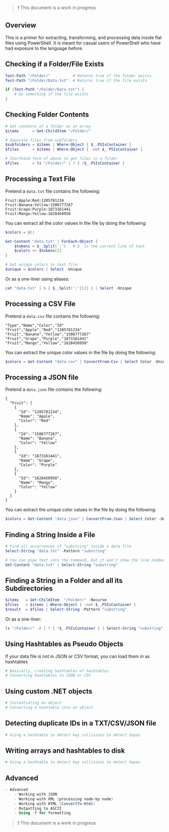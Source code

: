 > ❗ This document is a work in progress

## Overview
This is a primer for extracting, transforming, and processing data inside flat files using PowerShell. It is meant for casual users of PowerShell who have had exposure to the language before.

## Checking if a Folder/File Exists
```powershell
Test-Path "/Folder/"          # Returns true if the folder exists
Test-Path "/Folder/Data.txt"  # Returns true if the file exists

if (Test-Path "/Folder/Data.txt") {
    # Do something if the file exists
}
```

## Checking Folder Contents
```powershell
# Get contents of a folder as an array 
$items      = Get-ChildItem "/Folder/" 

# Separate files from subfolders
$subfolders = $items | Where-Object { $_.PSIsContainer }
$files      = $items | Where-Object { -not $_.PSIsContainer }

# Shorthand form of above to get files in a folder
$files      = ls "/Folder/" | ? { !$_.PSIsContainer }
```

## Processing a Text File
Pretend a `data.txt` file contains the following:
```
Fruit:Apple:Red:1205781234
Fruit:Banana:Yellow:1506777267
Fruit:Grape:Purple:1873161441
Fruit:Mango:Yellow:1628450950
```

You can extract all the color values in the file by doing the following:
```powershell
$colors = @()

Get-Content "data.txt" | ForEach-Object {
	$tokens = $_.Split(':')   # $_ is the current line of text    
	$colors += $tokens[2] 
}

# Get unique colors in text file
$unique = $colors | Select -Unique
```

Or as a one-liner using aliases:
```powershell
cat "data.txt" | % { $_.Split(':')[2] } | Select -Unique
```

## Processing a CSV File
Pretend a `data.csv` file contains the following:
```
"Type","Name","Color","Id"
"Fruit","Apple","Red","1205781234"
"Fruit","Banana","Yellow","1506777267"
"Fruit","Grape","Purple","1873161441"
"Fruit","Mango","Yellow","1628450950"
```

You can extract the unique color values in the file by doing the following:
```powershell
$colors = Get-Content "data.csv" | ConvertFrom-Csv | Select Color -Unique
```

## Processing a JSON file
Pretend a `data.json` file contains the following:
```
{
  "Fruit": [
    {
      "Id": "1205781234",
      "Name": "Apple",
      "Color": "Red"
    },
    {
      "Id": "1506777267",
      "Name": "Banana",
      "Color": "Yellow"
    },
    {
      "Id": "1873161441",
      "Name": "Grape",
      "Color": "Purple"
    },
    {
      "Id": "1628450950",
      "Name": "Mango",
      "Color": "Yellow"
    }
  ]
}
```

You can extract the unique color values in the file by doing the following:
```powershell
$colors = Get-Content "data.json" | ConvertFrom-Json | Select Color -Unique
```

## Finding a String Inside a File
```powershell
# Find all occurrences of "substring" inside a data file
Select-String "data.txt" -Pattern "substring"

# You can pipe text into the command, but it won't show the line number
Get-Content "data.txt" | Select-String "substring"
```

## Finding a String in a Folder and all its Subdirectories
```powershell
$items   = Get-ChildItem  "/Folder/" -Recurse
$files   = $items | Where-Object { -not $_.PSIsContainer }
$result  = $files | Select-String -Pattern "substring"
```

Or as a one-liner:
```powershell
ls "/Folder/" -r | ? { !$_.PSIsContainer } | Select-String "substring"
```

## Using Hashtables as Pseudo Objects
If your data file is not in JSON or CSV format, you can load them in as hashtables 
```powershell
# Basically, creating hashtables of hashtables
# Converting hashtables to JSON or CSV
```

## Using custom .NET objects
```powershell
# Instantiating an object
# Converting a hashtable into an object
```

## Detecting duplicate IDs in a TXT/CSV/JSON file
```powershell
# Using a hashtable to detect key collisions to detect dupes
```

## Writing arrays and hashtables to disk
```powershell
# Using a hashtable to detect key collisions to detect dupes
```

## Advanced
```powershell
- Advanced
	- Working with JSON
	- Working with XML (processing node-by node)
	- Working with HTML (ConvertTo-Html)
	- Outputting to ASCII
	- Using -f for formatting
```
> ❗ This document is a work in progress
